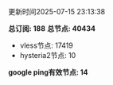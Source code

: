 更新时间2025-07-15 23:13:38

**总订阅: 188**
**总节点: 40434**
- vless节点: 17419
- hysteria2节点: 10

**google ping有效节点: 14**
